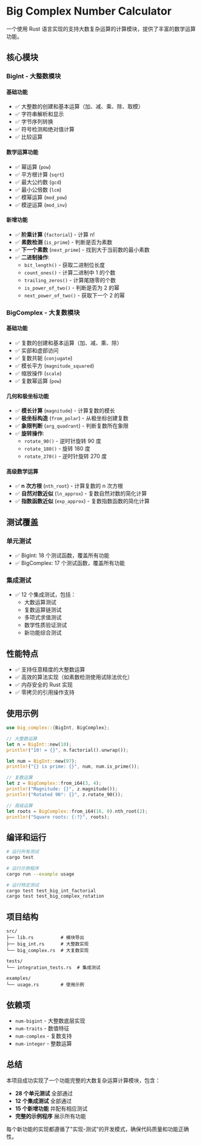 # Big Complex Number Calculator

一个使用 Rust 语言实现的支持大数复杂运算的计算模块，提供了丰富的数学运算功能。

## 核心模块

### BigInt - 大整数模块

#### 基础功能

- ✅ 大整数的创建和基本运算（加、减、乘、除、取模）
- ✅ 字符串解析和显示
- ✅ 字节序列转换
- ✅ 符号检测和绝对值计算
- ✅ 比较运算

#### 数学运算功能

- ✅ 幂运算 (`pow`)
- ✅ 平方根计算 (`sqrt`)
- ✅ 最大公约数 (`gcd`)
- ✅ 最小公倍数 (`lcm`)
- ✅ 模幂运算 (`mod_pow`)
- ✅ 模逆运算 (`mod_inv`)

#### 新增功能

- ✅ **阶乘计算** (`factorial`) - 计算 n!
- ✅ **素数检测** (`is_prime`) - 判断是否为素数
- ✅ **下一个素数** (`next_prime`) - 找到大于当前数的最小素数
- ✅ **二进制操作**:
  - `bit_length()` - 获取二进制位长度
  - `count_ones()` - 计算二进制中 1 的个数
  - `trailing_zeros()` - 计算尾随零的个数
  - `is_power_of_two()` - 判断是否为 2 的幂
  - `next_power_of_two()` - 获取下一个 2 的幂

### BigComplex - 大复数模块

#### 基础功能

- ✅ 复数的创建和基本运算（加、减、乘、除）
- ✅ 实部和虚部访问
- ✅ 复数共轭 (`conjugate`)
- ✅ 模长平方 (`magnitude_squared`)
- ✅ 缩放操作 (`scale`)
- ✅ 复数幂运算 (`pow`)

#### 几何和极坐标功能

- ✅ **模长计算** (`magnitude`) - 计算复数的模长
- ✅ **极坐标构造** (`from_polar`) - 从极坐标创建复数
- ✅ **象限判断** (`arg_quadrant`) - 判断复数所在象限
- ✅ **旋转操作**:
  - `rotate_90()` - 逆时针旋转 90 度
  - `rotate_180()` - 旋转 180 度
  - `rotate_270()` - 逆时针旋转 270 度

#### 高级数学运算

- ✅ **n 次方根** (`nth_root`) - 计算复数的 n 次方根
- ✅ **自然对数近似** (`ln_approx`) - 复数自然对数的简化计算
- ✅ **指数函数近似** (`exp_approx`) - 复数指数函数的简化计算

## 测试覆盖

### 单元测试

- ✅ BigInt: 18 个测试函数，覆盖所有功能
- ✅ BigComplex: 17 个测试函数，覆盖所有功能

### 集成测试

- ✅ 12 个集成测试，包括：
  - 大数运算测试
  - 复数运算链测试
  - 多项式求值测试
  - 数学性质验证测试
  - 新功能综合测试

## 性能特点

- ✅ 支持任意精度的大整数运算
- ✅ 高效的算法实现（如素数检测使用试除法优化）
- ✅ 内存安全的 Rust 实现
- ✅ 零拷贝的引用操作支持

## 使用示例

```rust
use big_complex::{BigInt, BigComplex};

// 大整数运算
let n = BigInt::new(10);
println!("10! = {}", n.factorial().unwrap());

let num = BigInt::new(97);
println!("{} is prime: {}", num, num.is_prime());

// 复数运算
let z = BigComplex::from_i64(3, 4);
println!("Magnitude: {}", z.magnitude());
println!("Rotated 90°: {}", z.rotate_90());

// 高级运算
let roots = BigComplex::from_i64(16, 0).nth_root(2);
println!("Square roots: {:?}", roots);
```

## 编译和运行

```bash
# 运行所有测试
cargo test

# 运行示例程序
cargo run --example usage

# 运行特定测试
cargo test test_big_int_factorial
cargo test test_big_complex_rotation
```

## 项目结构

```
src/
├── lib.rs          # 模块导出
├── big_int.rs      # 大整数实现
└── big_complex.rs  # 大复数实现

tests/
└── integration_tests.rs  # 集成测试

examples/
└── usage.rs        # 使用示例
```

## 依赖项

- `num-bigint` - 大整数底层实现
- `num-traits` - 数值特征
- `num-complex` - 复数支持
- `num-integer` - 整数运算

## 总结

本项目成功实现了一个功能完整的大数复杂运算计算模块，包含：

- **28 个单元测试** 全部通过
- **12 个集成测试** 全部通过
- **15 个新增功能** 并配有相应测试
- **完整的示例程序** 展示所有功能

每个新功能的实现都遵循了"实现-测试"的开发模式，确保代码质量和功能正确性。
